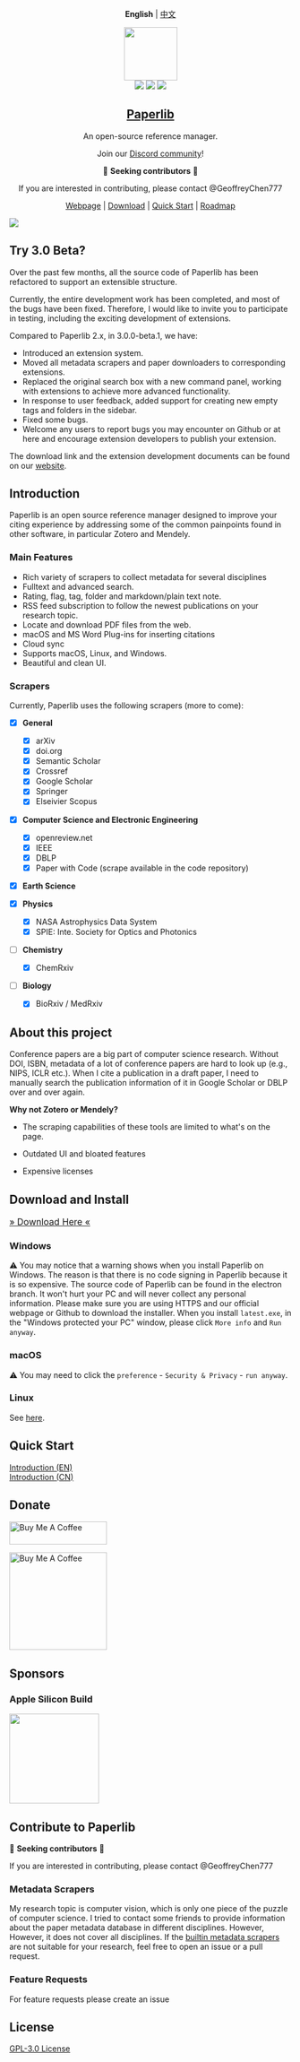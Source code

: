 <div align="center">

**English** | [中文](./README_CN.md)

</div>
<div align="center">
<img src="./assets/icon.png" height="95" />
<br />
<img src="https://img.shields.io/badge/dynamic/json?label=Release&query=version&url=https://raw.githubusercontent.com/Future-Scholars/paperlib/master/package.json" />
<img src="https://img.shields.io/github/license/Future-Scholars/paperlib" />
<img src="https://img.shields.io/github/stars/Future-Scholars/paperlib" />
<h2><a href="https://paperlib.app/" > Paperlib </a></h2>
An open-source reference manager.
</div>

<p align='center'>
Join our <a href="https://discord.gg/4unrSRjcM9">Discord community</a>!
</p>
<p align='center'>
📣 <b>Seeking contributors</b> 📣
</p>
<p align='center'>
If you are interested in contributing, please contact @GeoffreyChen777
</p>
<p align='center'>
<a href='https://paperlib.app/en/'>Webpage</a> | <a href='https://paperlib.app/en/download.html'>Download</a> | <a href='https://paperlib.app/en/doc/getting-started.html'>Quick Start</a> | <a href='https://github.com/users/Future-Scholars/projects/1/views/1'>Roadmap</a>
</p>

![](./assets/ui.png)

## Try 3.0 Beta?

Over the past few months, all the source code of Paperlib has been refactored to support an extensible structure.

Currently, the entire development work has been completed, and most of the bugs have been fixed. Therefore, I would like to invite you to participate in testing, including the exciting development of extensions.

Compared to Paperlib 2.x, in 3.0.0-beta.1, we have:

- Introduced an extension system.
- Moved all metadata scrapers and paper downloaders to corresponding extensions.
- Replaced the original search box with a new command panel, working with extensions to achieve more advanced functionality.
- In response to user feedback, added support for creating new empty tags and folders in the sidebar.
- Fixed some bugs.
- Welcome any users to report bugs you may encounter on Github or at here and encourage extension developers to publish your extension.

The download link and the extension development documents can be found on our [website](https://paperlib.app/en/).

## Introduction

Paperlib is an open source reference manager designed to improve your citing experience by addressing some of the common painpoints found in other software, in particular Zotero and Mendely.

### Main Features

- Rich variety of scrapers to collect metadata for several disciplines
- Fulltext and advanced search.
- Rating, flag, tag, folder and markdown/plain text note.
- RSS feed subscription to follow the newest publications on your research topic.
- Locate and download PDF files from the web.
- macOS and MS Word Plug-ins for inserting citations
- Cloud sync
- Supports macOS, Linux, and Windows.
- Beautiful and clean UI.

### Scrapers

Currently, Paperlib uses the following scrapers (more to come):

- [x] **General**
  - [x] arXiv
  - [x] doi.org
  - [x] Semantic Scholar
  - [x] Crossref
  - [x] Google Scholar
  - [x] Springer
  - [x] Elseivier Scopus
- [x] **Computer Science and Electronic Engineering**
  - [x] openreview.net
  - [x] IEEE
  - [x] DBLP
  - [x] Paper with Code (scrape available in the code repository)
- [x] **Earth Science**
- [x] **Physics**
  - [x] NASA Astrophysics Data System
  - [x] SPIE: Inte. Society for Optics and Photonics
- [ ] **Chemistry**
  - [x] ChemRxiv
- [ ] **Biology**

  - [x] BioRxiv / MedRxiv

## About this project

Conference papers are a big part of computer science research. Without DOI, ISBN, metadata of a lot of conference papers are hard to look up (e.g., NIPS, ICLR etc.). When I cite a publication in a draft paper, I need to manually search the publication information of it in Google Scholar or DBLP over and over again.

**Why not Zotero or Mendely?**

- The scraping capabilities of these tools are limited to what's on the page.

- Outdated UI and bloated features
- Expensive licenses

## Download and Install

<a href="https://paperlib.app/en/download.html" style="font-size: 16px"> » Download Here « </a>

### Windows

⚠️ You may notice that a warning shows when you install Paperlib on Windows. The reason is that there is no code signing in Paperlib because it is so expensive. The source code of Paperlib can be found in the electron branch. It won't hurt your PC and will never collect any personal information. Please make sure you are using HTTPS and our official webpage or Github to download the installer. When you install `latest.exe`, in the "Windows protected your PC" window, please click `More info` and `Run anyway`.

### macOS

⚠️ You may need to click the `preference` - `Security & Privacy` - `run anyway`.

### Linux

See [here](https://paperlib.app/en/download-linux.html).

## Quick Start

[Introduction (EN)](https://paperlib.app/en/doc/getting-started.html)  
[Introduction (CN)](https://paperlib.app/cn/doc/getting-started.html)

## Donate

<a href="https://www.buymeacoffee.com/geoffreychen777" target="_blank"><img src="https://cdn.buymeacoffee.com/buttons/default-orange.png" alt="Buy Me A Coffee" height="41" width="174"></a>

<a href="https://www.buymeacoffee.com/geoffreychen777" target="_blank"><img src="./assets/wechat.png" alt="Buy Me A Coffee" height="174" width="174"></a>

## Sponsors

### Apple Silicon Build

<img src="https://user-images.githubusercontent.com/14183213/179353324-42ee9831-68a8-4816-97f5-cc7be7189ce8.png" style="width: 160px"/>

## Contribute to Paperlib

📣 **Seeking contributors** 📣

If you are interested in contributing, please contact @GeoffreyChen777

### Metadata Scrapers

My research topic is computer vision, which is only one piece of the puzzle of computer science. I tried to contact some friends to provide information about the paper metadata database in different disciplines. However, However, it does not cover all disciplines. If the [builtin metadata scrapers](https://github.com/Future-Scholars/paperlib/tree/master/app/repositories/scraper-repository/scrapers) are not suitable for your research, feel free to open an issue or a pull request.

### Feature Requests

For feature requests please create an issue

## License

[GPL-3.0 License](./LICENSE)
